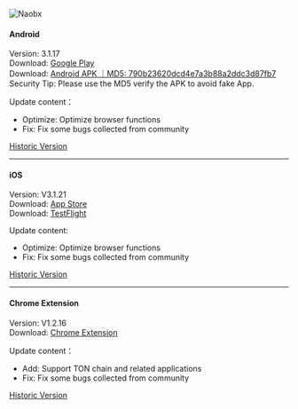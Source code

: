 ![Naobx](https://nabox.io/img/logo-black.e910a1d2.svg) 
####  Android
Version: 3.1.17  
Download: [Google Play](https://play.google.com/store/apps/details?id=com.wallet.nabox)  
Download: [Android APK ｜MD5: 790b23620dcd4e7a3b88a2ddc3d87fb7 ](https://nabox-apk.oss-cn-hongkong.aliyuncs.com/Nabox_3.1.17.apk)  
Security Tip: Please use the MD5 verify the APK to avoid fake App. 

Update content：
- Optimize: Optimize browser functions
- Fix: Fix some bugs collected from community

[Historic Version](/android.md) 
______________________________________________________________________________________________________________________
####  iOS
Version: V3.1.21  
Download: [App Store](https://apps.apple.com/us/app/nabox-wallet/id6443821021)  
Download: [TestFlight](https://testflight.apple.com/join/P3ASFT8F)

Update content:   
- Optimize: Optimize browser functions
- Fix: Fix some bugs collected from community

[Historic Version](/ios.md) 
______________________________________________________________________________________________________________________
####  Chrome Extension
Version:  V1.2.16  
Download: [Chrome Extension](https://chrome.google.com/webstore/detail/nabox-wallet/nknhiehlklippafakaeklbeglecifhad?hl=zh-CN&authuser=1) 

Update content：
- Add: Support TON chain and related applications
- Fix: Fix some bugs collected from community

[Historic Version](/extension.md) 
